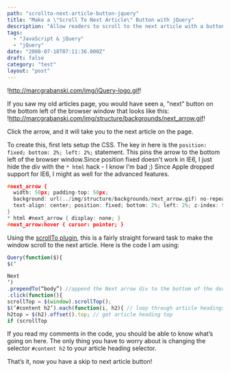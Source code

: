 ```yaml
---
path: "scrollto-next-article-button-jquery"
title: "Make a \"Scroll To Next Article\" Button with jQuery"
description: "Allow readers to scroll to the next article with a button made with jQuery."
tags: 
  - "JavaScript & jQuery"
  - "jQuery"
date: "2008-07-18T07:11:36.000Z"
draft: false
category: "test"
layout: "post"
---
```


!http://marcgrabanski.com/img/jQuery-logo.gif!

If you saw my old articles page, you would have seen a, "next" button on the bottom left of the browser window that looks like this:
!http://marcgrabanski.com/img/structure/backgrounds/next_arrow.gif!

Click the arrow, and it will take you to the next article on the page.

To create this, first lets setup the CSS. The key in here is the `position: fixed; bottom: 2%; left: 2%;` statement. This pins the arrow to the bottom left of the browser window.Since position fixed doesn't work in IE6, I just hide the div with the `* html` hack - I know I'm bad ;) Since Apple dropped support for IE6, I might as well for the advanced features.
```c
#next_arrow { 
  width: 50px; padding-top: 50px; 
  background: url(../img/structure/backgrounds/next_arrow.gif) no-repeat top left;
  text-align: center; position: fixed; bottom: 2%; left: 2%; z-index: 999; 
} 
* html #next_arrow { display: none; } 
#next_arrow:hover { cursor: pointer; }
```

Using the [scrollTo plugin](http://plugins.jquery.com/project/ScrollTo), this is a fairly straight forward task to make the window scroll to the next article. Here is the code I am using:
```js
Query(function($){
$(‘

Next
‘)
.prependTo(“body”) //append the Next arrow div to the bottom of the document
.click(function(){
scrollTop = $(window).scrollTop();
$(‘#content h2’).each(function(i, h2){ // loop through article headings
h2top = $(h2).offset().top; // get article heading top
if (scrollTop
```

If you read my comments in the code, you should be able to know what’s going on here. The only thing you have to worry about is changing the selector `#content h2` to your article heading selector.

That’s it, now you have a skip to next article button!